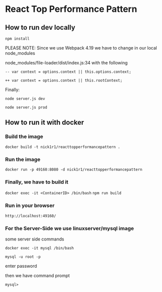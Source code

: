 # React Top Performance Pattern

## How to run dev locally
``npm install``

PLEASE NOTE: Since we use Webpack 4.19 we have to change in our local node_modules

node_modules/file-loader/dist/index.js:34 with the following

``
-- var context = options.context || this.options.context;
``

``
++ var context = options.context || this.rootContext;
``

Finally:

``node server.js dev``

``node server.js prod``

## How to run it with docker
### Build the image
``docker build -t nick1r1/reacttopperformancepattern .``
### Run the image
``docker run -p 49160:8080 -d nick1r1/reacttopperformancepattern``
### Finally, we have to build it
``docker exec -it <ContainerID> /bin/bash``
``npm run build``
### Run in your browser
``http://localhost:49160/``

### For the Server-Side we use **linuxserver/mysql** image
some server side commands

``docker exec -it mysql /bin/bash``

``mysql -u root -p ``

enter password 

then we have command prompt 

``mysql>``               